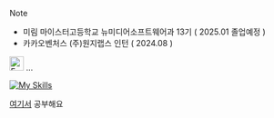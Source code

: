 > [!NOTE]
> - 미림 마이스터고등학교 뉴미디어소프트웨어과 13기 ( 2025.01 졸업예정 )
> - 카카오벤처스 (주)원지랩스 인턴 ( 2024.08 )

<img src="https://raw.githubusercontent.com/Tarikul-Islam-Anik/Animated-Fluent-Emojis/master/Emojis/Smilies/Exploding%20Head.png" alt="Exploding Head" width="25" height="25" /> ...

[![My Skills](https://skillicons.dev/icons?i=flutter,dart,django,vue,next)](https://skillicons.dev)

<a href="https://velog.io/@de-quei/posts" type="_blank">여기서</a> 공부해요
